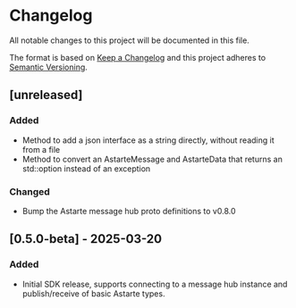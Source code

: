 <!--
Copyright 2025 SECO Mind Srl

SPDX-License-Identifier: Apache-2.0
-->

# Changelog
All notable changes to this project will be documented in this file.

The format is based on [Keep a Changelog](http://keepachangelog.com/en/1.1.0/)
and this project adheres to [Semantic Versioning](http://semver.org/spec/v2.0.0.html).

## [unreleased]
### Added
- Method to add a json interface as a string directly, without reading it from a file
- Method to convert an AstarteMessage and AstarteData that returns an std::option instead of an exception

### Changed
- Bump the Astarte message hub proto definitions to v0.8.0

## [0.5.0-beta] - 2025-03-20
### Added
- Initial SDK release, supports connecting to a message hub instance and publish/receive of basic
  Astarte types.
